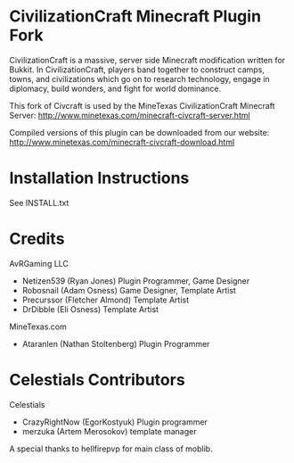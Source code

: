 CivilizationCraft Minecraft Plugin Fork
========

CivilizationCraft is a massive, server side Minecraft modification written for Bukkit. In CivilizationCraft, players band together to construct camps, towns, and civilizations which go on to research technology, engage in diplomacy, build wonders, and fight for world dominance. 

This fork of Civcraft is used by the MineTexas CivilizationCraft Minecraft Server: http://www.minetexas.com/minecraft-civcraft-server.html

Compiled versions of this plugin can be downloaded from our website: http://www.minetexas.com/minecraft-civcraft-download.html

Installation Instructions
==========================
See INSTALL.txt

Credits
=======
AvRGaming LLC
- Netizen539 (Ryan Jones) Plugin Programmer, Game Designer
- Robosnail (Adam Osness) Game Designer, Template Artist
- Precurssor (Fletcher Almond) Template Artist
- DrDibble (Eli Osness) Template Artist

MineTexas.com
- Ataranlen (Nathan Stoltenberg) Plugin Programmer

Celestials Contributors
========================
Celestials
- CrazyRightNow (EgorKostyuk) Plugin programmer
- merzuka (Artem Merosokov) template manager

A special thanks to hellfirepvp for main class of moblib.
